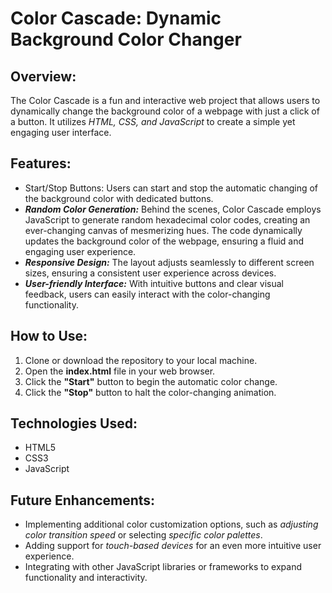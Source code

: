 # Color Cascade: Dynamic Background Color Changer

## Overview:
The Color Cascade is a fun and interactive web project that allows users to dynamically change the background color of a webpage with just a click of a button. It utilizes _HTML, CSS, and JavaScript_ to create a simple yet engaging user interface.

## Features:
- Start/Stop Buttons: Users can start and stop the automatic changing of the background color with dedicated buttons.
- _**Random Color Generation:**_ Behind the scenes, Color Cascade employs JavaScript to generate random hexadecimal color codes, creating an ever-changing canvas of mesmerizing hues. The code dynamically updates the background color of the webpage, ensuring a fluid and engaging user experience.
- _**Responsive Design:**_ The layout adjusts seamlessly to different screen sizes, ensuring a consistent user experience across devices.
- _**User-friendly Interface:**_ With intuitive buttons and clear visual feedback, users can easily interact with the color-changing functionality.

## How to Use:
1. Clone or download the repository to your local machine.
2. Open the **index.html** file in your web browser.
3. Click the **"Start"** button to begin the automatic color change.
4. Click the **"Stop"** button to halt the color-changing animation.

## Technologies Used:
- HTML5
- CSS3
- JavaScript

## Future Enhancements:
- Implementing additional color customization options, such as _adjusting color transition speed_ or selecting _specific color palettes_.
- Adding support for _touch-based devices_ for an even more intuitive user experience.
- Integrating with other JavaScript libraries or frameworks to expand functionality and interactivity.